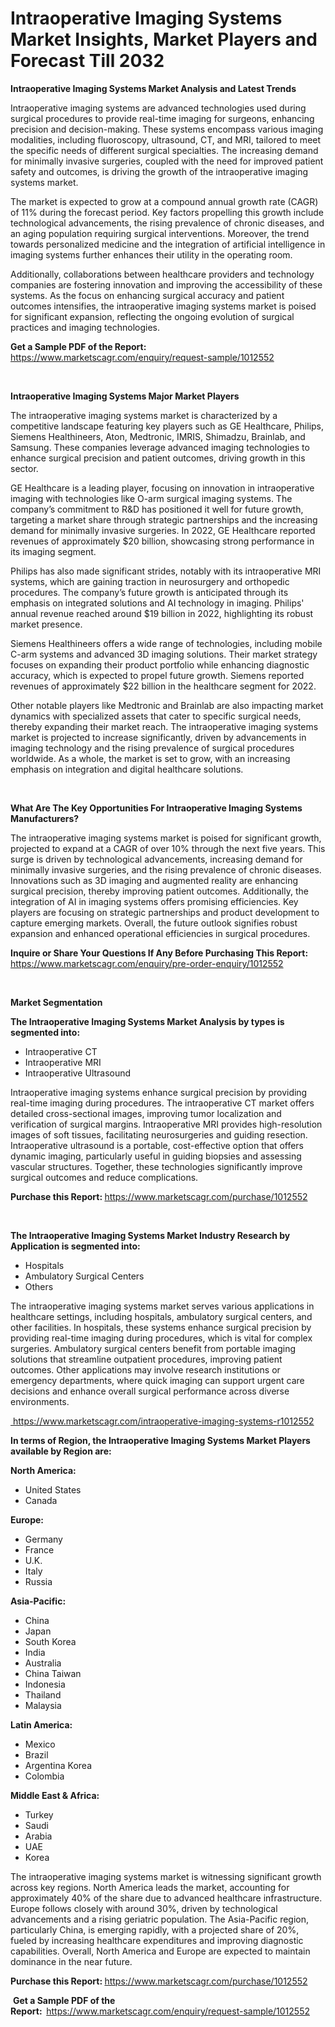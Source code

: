 <p><h1>Intraoperative Imaging Systems Market Insights, Market Players and Forecast Till 2032</h1></p><p><strong>Intraoperative Imaging Systems Market Analysis and Latest Trends</strong></p>
<p><p>Intraoperative imaging systems are advanced technologies used during surgical procedures to provide real-time imaging for surgeons, enhancing precision and decision-making. These systems encompass various imaging modalities, including fluoroscopy, ultrasound, CT, and MRI, tailored to meet the specific needs of different surgical specialties. The increasing demand for minimally invasive surgeries, coupled with the need for improved patient safety and outcomes, is driving the growth of the intraoperative imaging systems market.</p><p>The market is expected to grow at a compound annual growth rate (CAGR) of 11% during the forecast period. Key factors propelling this growth include technological advancements, the rising prevalence of chronic diseases, and an aging population requiring surgical interventions. Moreover, the trend towards personalized medicine and the integration of artificial intelligence in imaging systems further enhances their utility in the operating room.</p><p>Additionally, collaborations between healthcare providers and technology companies are fostering innovation and improving the accessibility of these systems. As the focus on enhancing surgical accuracy and patient outcomes intensifies, the intraoperative imaging systems market is poised for significant expansion, reflecting the ongoing evolution of surgical practices and imaging technologies.</p></p>
<p><strong>Get a Sample PDF of the Report:&nbsp;</strong> <a href="https://www.marketscagr.com/enquiry/request-sample/1012552?utm_campaign=3038&utm_medium=2&utm_source=Github&utm_content=ia&utm_term=19042025&utm_id=intraoperative-imaging-systems">https://www.marketscagr.com/enquiry/request-sample/1012552</a></p>
<p>&nbsp;</p>
<p><strong>Intraoperative Imaging Systems Major Market Players</strong></p>
<p><p>The intraoperative imaging systems market is characterized by a competitive landscape featuring key players such as GE Healthcare, Philips, Siemens Healthineers, Aton, Medtronic, IMRIS, Shimadzu, Brainlab, and Samsung. These companies leverage advanced imaging technologies to enhance surgical precision and patient outcomes, driving growth in this sector.</p><p>GE Healthcare is a leading player, focusing on innovation in intraoperative imaging with technologies like O-arm surgical imaging systems. The company’s commitment to R&D has positioned it well for future growth, targeting a market share through strategic partnerships and the increasing demand for minimally invasive surgeries. In 2022, GE Healthcare reported revenues of approximately $20 billion, showcasing strong performance in its imaging segment.</p><p>Philips has also made significant strides, notably with its intraoperative MRI systems, which are gaining traction in neurosurgery and orthopedic procedures. The company’s future growth is anticipated through its emphasis on integrated solutions and AI technology in imaging. Philips' annual revenue reached around $19 billion in 2022, highlighting its robust market presence.</p><p>Siemens Healthineers offers a wide range of technologies, including mobile C-arm systems and advanced 3D imaging solutions. Their market strategy focuses on expanding their product portfolio while enhancing diagnostic accuracy, which is expected to propel future growth. Siemens reported revenues of approximately $22 billion in the healthcare segment for 2022.</p><p>Other notable players like Medtronic and Brainlab are also impacting market dynamics with specialized assets that cater to specific surgical needs, thereby expanding their market reach. The intraoperative imaging systems market is projected to increase significantly, driven by advancements in imaging technology and the rising prevalence of surgical procedures worldwide. As a whole, the market is set to grow, with an increasing emphasis on integration and digital healthcare solutions.</p></p>
<p>&nbsp;</p>
<p><strong>What Are The Key Opportunities For Intraoperative Imaging Systems Manufacturers?</strong></p>
<p><p>The intraoperative imaging systems market is poised for significant growth, projected to expand at a CAGR of over 10% through the next five years. This surge is driven by technological advancements, increasing demand for minimally invasive surgeries, and the rising prevalence of chronic diseases. Innovations such as 3D imaging and augmented reality are enhancing surgical precision, thereby improving patient outcomes. Additionally, the integration of AI in imaging systems offers promising efficiencies. Key players are focusing on strategic partnerships and product development to capture emerging markets. Overall, the future outlook signifies robust expansion and enhanced operational efficiencies in surgical procedures.</p></p>
<p><strong>Inquire or Share Your Questions If Any Before Purchasing This Report:</strong> <a href="https://www.marketscagr.com/enquiry/pre-order-enquiry/1012552?utm_campaign=3038&utm_medium=2&utm_source=Github&utm_content=ia&utm_term=19042025&utm_id=intraoperative-imaging-systems">https://www.marketscagr.com/enquiry/pre-order-enquiry/1012552</a></p>
<p>&nbsp;</p>
<p><strong>Market Segmentation</strong></p>
<p><strong>The Intraoperative Imaging Systems Market Analysis by types is segmented into:</strong></p>
<p><ul><li>Intraoperative CT</li><li>Intraoperative MRI</li><li>Intraoperative Ultrasound</li></ul></p>
<p><p>Intraoperative imaging systems enhance surgical precision by providing real-time imaging during procedures. The intraoperative CT market offers detailed cross-sectional images, improving tumor localization and verification of surgical margins. Intraoperative MRI provides high-resolution images of soft tissues, facilitating neurosurgeries and guiding resection. Intraoperative ultrasound is a portable, cost-effective option that offers dynamic imaging, particularly useful in guiding biopsies and assessing vascular structures. Together, these technologies significantly improve surgical outcomes and reduce complications.</p></p>
<p><strong>Purchase this Report:&nbsp;</strong><a href="https://www.marketscagr.com/purchase/1012552?utm_campaign=3038&utm_medium=2&utm_source=Github&utm_content=ia&utm_term=19042025&utm_id=intraoperative-imaging-systems">https://www.marketscagr.com/purchase/1012552</a></p>
<p>&nbsp;</p>
<p><strong>The Intraoperative Imaging Systems Market Industry Research by Application is segmented into:</strong></p>
<p><ul><li>Hospitals</li><li>Ambulatory Surgical Centers</li><li>Others</li></ul></p>
<p><p>The intraoperative imaging systems market serves various applications in healthcare settings, including hospitals, ambulatory surgical centers, and other facilities. In hospitals, these systems enhance surgical precision by providing real-time imaging during procedures, which is vital for complex surgeries. Ambulatory surgical centers benefit from portable imaging solutions that streamline outpatient procedures, improving patient outcomes. Other applications may involve research institutions or emergency departments, where quick imaging can support urgent care decisions and enhance overall surgical performance across diverse environments.</p></p>
<p><a href="https://www.marketscagr.com/intraoperative-imaging-systems-r1012552?utm_campaign=3038&utm_medium=2&utm_source=Github&utm_content=ia&utm_term=19042025&utm_id=intraoperative-imaging-systems">&nbsp;https://www.marketscagr.com/intraoperative-imaging-systems-r1012552</a></p>
<p><strong>In terms of Region, the Intraoperative Imaging Systems Market Players available by Region are:</strong></p>
<p>
    <p> <strong> North America: </strong>
        <ul>
            <li>United States</li>
            <li>Canada</li>
        </ul>
        </p> 
    <p> <strong> Europe: </strong>
        <ul>
            <li>Germany</li>
            <li>France</li>
            <li>U.K.</li>
            <li>Italy</li>
            <li>Russia</li>
        </ul>
        </p> 
    <p> <strong> Asia-Pacific: </strong>
        <ul>
            <li>China</li>
            <li>Japan</li>
            <li>South Korea</li>
            <li>India</li>
            <li>Australia</li>
            <li>China Taiwan</li>
            <li>Indonesia</li>
            <li>Thailand</li>
            <li>Malaysia</li>
        </ul>
        </p> 
    <p> <strong> Latin America: </strong>
        <ul>
            <li>Mexico</li>
            <li>Brazil</li>
            <li>Argentina Korea</li>
            <li>Colombia</li>
        </ul>
        </p> 
    <p> <strong> Middle East & Africa: </strong>
        <ul>
            <li>Turkey</li>
            <li>Saudi</li>
            <li>Arabia</li>
            <li>UAE</li>
            <li>Korea</li>
        </ul>
    </p>
    </p>
<p><p>The intraoperative imaging systems market is witnessing significant growth across key regions. North America leads the market, accounting for approximately 40% of the share due to advanced healthcare infrastructure. Europe follows closely with around 30%, driven by technological advancements and a rising geriatric population. The Asia-Pacific region, particularly China, is emerging rapidly, with a projected share of 20%, fueled by increasing healthcare expenditures and improving diagnostic capabilities. Overall, North America and Europe are expected to maintain dominance in the near future.</p></p>
<p><strong>Purchase this Report: </strong><a href="https://www.marketscagr.com/purchase/1012552?utm_campaign=3038&utm_medium=2&utm_source=Github&utm_content=ia&utm_term=19042025&utm_id=intraoperative-imaging-systems">https://www.marketscagr.com/purchase/1012552</a></p>
<p>&nbsp;<strong>Get a Sample PDF of the Report:&nbsp;&nbsp;</strong><a href="https://www.marketscagr.com/enquiry/request-sample/1012552?utm_campaign=3038&utm_medium=2&utm_source=Github&utm_content=ia&utm_term=19042025&utm_id=intraoperative-imaging-systems">https://www.marketscagr.com/enquiry/request-sample/1012552</a></p>
<p><strong></strong></p>
<p><p></p><p></p><p></p></p>